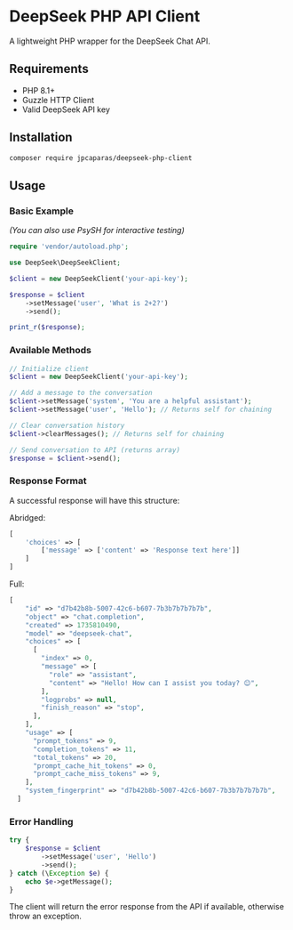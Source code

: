 # DeepSeek PHP API Client

A lightweight PHP wrapper for the DeepSeek Chat API.

## Requirements

- PHP 8.1+
- Guzzle HTTP Client
- Valid DeepSeek API key

## Installation

```bash
composer require jpcaparas/deepseek-php-client
```

## Usage

### Basic Example

*(You can also use PsySH for interactive testing)*

```php
require 'vendor/autoload.php';

use DeepSeek\DeepSeekClient;

$client = new DeepSeekClient('your-api-key');

$response = $client
    ->setMessage('user', 'What is 2+2?')
    ->send();

print_r($response);
```

### Available Methods

```php
// Initialize client
$client = new DeepSeekClient('your-api-key');

// Add a message to the conversation
$client->setMessage('system', 'You are a helpful assistant');
$client->setMessage('user', 'Hello'); // Returns self for chaining

// Clear conversation history
$client->clearMessages(); // Returns self for chaining

// Send conversation to API (returns array)
$response = $client->send();
```

### Response Format

A successful response will have this structure:

Abridged:

```php
[
    'choices' => [
        ['message' => ['content' => 'Response text here']]
    ]
]
```

Full:

```php
[
    "id" => "d7b42b8b-5007-42c6-b607-7b3b7b7b7b7b",
    "object" => "chat.completion",
    "created" => 1735810490,
    "model" => "deepseek-chat",
    "choices" => [
      [
        "index" => 0,
        "message" => [
          "role" => "assistant",
          "content" => "Hello! How can I assist you today? 😊",
        ],
        "logprobs" => null,
        "finish_reason" => "stop",
      ],
    ],
    "usage" => [
      "prompt_tokens" => 9,
      "completion_tokens" => 11,
      "total_tokens" => 20,
      "prompt_cache_hit_tokens" => 0,
      "prompt_cache_miss_tokens" => 9,
    ],
    "system_fingerprint" => "d7b42b8b-5007-42c6-b607-7b3b7b7b7b7b",
  ]
  ```

### Error Handling

```php
try {
    $response = $client
        ->setMessage('user', 'Hello')
        ->send();
} catch (\Exception $e) {
    echo $e->getMessage();
}
```

The client will return the error response from the API if available, otherwise throw an exception.